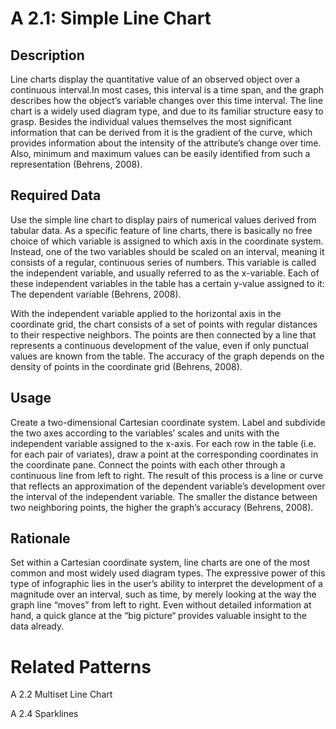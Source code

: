 # A 2.1: Simple Line Chart

## Description 

Line charts display the quantitative value of an observed object over a continuous interval.In most cases, this interval is a time span, and the graph describes how the object’s variable changes over this time interval. The line chart is a widely used diagram type, and due to its familiar structure easy to grasp. Besides the individual values themselves the most significant information that can be derived from it is the gradient of the curve, which provides information about the intensity of the attribute’s change over time. Also, minimum and maximum values can be easily identified from such a representation (Behrens, 2008).

## Required Data 

Use the simple line chart to display pairs of numerical values derived from tabular data. As a specific feature of line charts, there is basically no free choice of which variable is assigned to which axis in the coordinate system. Instead, one of the two variables should be scaled on an interval, meaning it consists of a regular, continuous series of numbers. This variable is called the independent variable, and usually referred to as the x-variable. Each of these independent variables in the table has a certain y-value assigned to it: The
dependent variable (Behrens, 2008).

With the independent variable applied to the horizontal axis in the coordinate grid, the chart consists of a set of points with regular distances to their respective neighbors. The points are then connected by a line that represents a continuous development of the value, even if only punctual values are known from the table. The accuracy of the graph depends on the density of points in the coordinate grid (Behrens, 2008).

## Usage

Create a two-dimensional Cartesian coordinate system. Label and subdivide the two axes according to the variables’ scales and units with the independent variable assigned to the x-axis. For each row in the table (i.e. for each pair of variates), draw a point at the corresponding coordinates in the coordinate pane. Connect the points with each other through a continuous line from left to right. The result of this process is a line or curve that reflects an approximation of the dependent variable’s development over the interval of the independent variable. The smaller the distance between two neighboring points, the higher the graph’s accuracy  (Behrens, 2008).

## Rationale

Set within a Cartesian coordinate system, line charts are one of the most common and most widely used diagram types. The expressive power of this type of infographic lies in the user’s ability to interpret the development of a magnitude over an interval, such as time, by merely looking at the way the graph line “moves” from left to right. Even without detailed information at hand, a quick glance at the “big picture“ provides valuable insight to the data already.

# Related Patterns

A 2.2 Multiset Line Chart

A 2.4 Sparklines